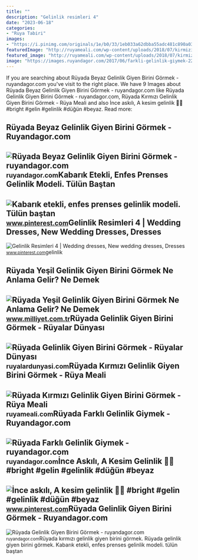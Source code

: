 ```yaml
---
title: ""
description: "Gelinlik resimleri 4"
date: "2023-06-18"
categories:
- "Ruya Tabiri"
images:
- "https://i.pinimg.com/originals/1e/b0/33/1eb033a62dbba55adc481c890a032246.jpg"
featuredImage: "http://ruyameali.com/wp-content/uploads/2018/07/kirmizi-gelinlik-giyen-birini-gormek.jpg"
featured_image: "http://ruyameali.com/wp-content/uploads/2018/07/kirmizi-gelinlik-giyen-birini-gormek.jpg"
image: "https://images.ruyandagor.com/2017/06/farkli-gelinlik-giymek-2243.jpg"
---
```


If you are searching about Rüyada Beyaz Gelinlik Giyen Birini Görmek - ruyandagor.com you've visit to the right place. We have 9 Images about Rüyada Beyaz Gelinlik Giyen Birini Görmek - ruyandagor.com like Rüyada Gelinlik Giyen Birini Görmek - ruyandagor.com, Rüyada Kırmızı Gelinlik Giyen Birini Görmek - Rüya Meali and also İnce askılı, A kesim gelinlik 👰🏻 #bright #gelin #gelinlik #düğün #beyaz. Read more:

Rüyada Beyaz Gelinlik Giyen Birini Görmek - Ruyandagor.com
----------------------------------------------------------

 ![Rüyada Beyaz Gelinlik Giyen Birini Görmek - ruyandagor.com](https://images.ruyandagor.com/2017/04/beyaz-gelinlik-giyen-birini-gormek-2201.jpg) <small>ruyandagor.com</small>Kabarık Etekli, Enfes Prenses Gelinlik Modeli. Tülün Baştan
-----------------------------------------------------------

 ![Kabarık etekli, enfes prenses gelinlik modeli. Tülün baştan](https://i.pinimg.com/originals/1e/b0/33/1eb033a62dbba55adc481c890a032246.jpg) <small>www.pinterest.com</small>Gelinlik Resimleri 4 | Wedding Dresses, New Wedding Dresses, Dresses
--------------------------------------------------------------------

 ![Gelinlik Resimleri 4 | Wedding dresses, New wedding dresses, Dresses](https://i.pinimg.com/736x/a4/8d/f2/a48df2778c949f4f0bbf50318da2c2c0--html.jpg) <small>www.pinterest.com</small>gelinlik

Rüyada Yeşil Gelinlik Giyen Birini Görmek Ne Anlama Gelir? Ne Demek
-------------------------------------------------------------------

 ![Rüyada Yeşil Gelinlik Giyen Birini Görmek Ne Anlama Gelir? Ne Demek](https://image.milimaj.com/i/milliyet/75/0x410/6486f81e86b24a0c6cd8fe08.jpg) <small>www.milliyet.com.tr</small>Rüyada Gelinlik Giyen Birini Görmek - Rüyalar Dünyası
-----------------------------------------------------

 ![Rüyada Gelinlik Giyen Birini Görmek - Rüyalar Dünyası](http://ruyalardunyasi.com/wp-content/uploads/2018/11/wp2103469.jpg) <small>ruyalardunyasi.com</small>Rüyada Kırmızı Gelinlik Giyen Birini Görmek - Rüya Meali
--------------------------------------------------------

 ![Rüyada Kırmızı Gelinlik Giyen Birini Görmek - Rüya Meali](http://ruyameali.com/wp-content/uploads/2018/07/kirmizi-gelinlik-giyen-birini-gormek.jpg) <small>ruyameali.com</small>Rüyada Farklı Gelinlik Giymek - Ruyandagor.com
----------------------------------------------

 ![Rüyada Farklı Gelinlik Giymek - ruyandagor.com](https://images.ruyandagor.com/2017/06/farkli-gelinlik-giymek-2243.jpg) <small>ruyandagor.com</small>İnce Askılı, A Kesim Gelinlik 👰🏻 #bright #gelin #gelinlik #düğün #beyaz
-----------------------------------------------------------------------

 ![İnce askılı, A kesim gelinlik 👰🏻 #bright #gelin #gelinlik #düğün #beyaz](https://i.pinimg.com/originals/f2/32/2a/f2322afefa0eeaf14ccb658d0fb02dfa.jpg) <small>www.pinterest.com</small>Rüyada Gelinlik Giyen Birini Görmek - Ruyandagor.com
----------------------------------------------------

 ![Rüyada Gelinlik Giyen Birini Görmek - ruyandagor.com](https://images.ruyandagor.com/2017/04/gelinlik-giyen-birini-gormek-2013.jpg) <small>ruyandagor.com</small>Rüyada kırmızı gelinlik giyen birini görmek. Rüyada gelinlik giyen birini görmek. Kabarık etekli, enfes prenses gelinlik modeli. tülün baştan
